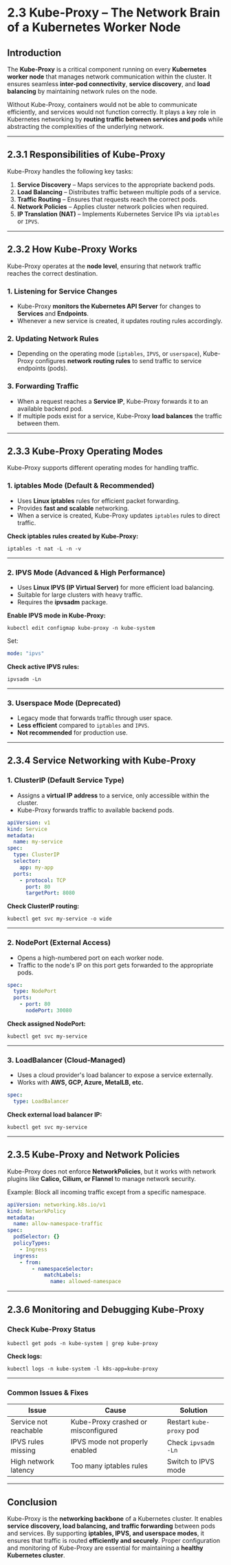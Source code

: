 # **2.3 Kube-Proxy – The Network Brain of a Kubernetes Worker Node**  

## **Introduction**  
The **Kube-Proxy** is a critical component running on every **Kubernetes worker node** that manages network communication within the cluster. It ensures seamless **inter-pod connectivity**, **service discovery**, and **load balancing** by maintaining network rules on the node.  

Without Kube-Proxy, containers would not be able to communicate efficiently, and services would not function correctly. It plays a key role in Kubernetes networking by **routing traffic between services and pods** while abstracting the complexities of the underlying network.  

---

## **2.3.1 Responsibilities of Kube-Proxy**  
Kube-Proxy handles the following key tasks:  

1. **Service Discovery** – Maps services to the appropriate backend pods.  
2. **Load Balancing** – Distributes traffic between multiple pods of a service.  
3. **Traffic Routing** – Ensures that requests reach the correct pods.  
4. **Network Policies** – Applies cluster network policies when required.  
5. **IP Translation (NAT)** – Implements Kubernetes Service IPs via `iptables` or `IPVS`.  

---

## **2.3.2 How Kube-Proxy Works**  
Kube-Proxy operates at the **node level**, ensuring that network traffic reaches the correct destination.  

### **1. Listening for Service Changes**
- Kube-Proxy **monitors the Kubernetes API Server** for changes to **Services** and **Endpoints**.  
- Whenever a new service is created, it updates routing rules accordingly.  

### **2. Updating Network Rules**
- Depending on the operating mode (`iptables`, `IPVS`, or `userspace`), Kube-Proxy configures **network routing rules** to send traffic to service endpoints (pods).  

### **3. Forwarding Traffic**
- When a request reaches a **Service IP**, Kube-Proxy forwards it to an available backend pod.  
- If multiple pods exist for a service, Kube-Proxy **load balances** the traffic between them.  

---

## **2.3.3 Kube-Proxy Operating Modes**  
Kube-Proxy supports different operating modes for handling traffic.  

### **1. iptables Mode (Default & Recommended)**
- Uses **Linux iptables** rules for efficient packet forwarding.  
- Provides **fast and scalable** networking.  
- When a service is created, Kube-Proxy updates `iptables` rules to direct traffic.  

**Check iptables rules created by Kube-Proxy:**  
```shell
iptables -t nat -L -n -v
```

---

### **2. IPVS Mode (Advanced & High Performance)**
- Uses **Linux IPVS (IP Virtual Server)** for more efficient load balancing.  
- Suitable for large clusters with heavy traffic.  
- Requires the **ipvsadm** package.  

**Enable IPVS mode in Kube-Proxy:**  
```shell
kubectl edit configmap kube-proxy -n kube-system
```
Set:
```yaml
mode: "ipvs"
```

**Check active IPVS rules:**  
```shell
ipvsadm -Ln
```

---

### **3. Userspace Mode (Deprecated)**
- Legacy mode that forwards traffic through user space.  
- **Less efficient** compared to `iptables` and `IPVS`.  
- **Not recommended** for production use.  

---

## **2.3.4 Service Networking with Kube-Proxy**  

### **1. ClusterIP (Default Service Type)**
- Assigns a **virtual IP address** to a service, only accessible within the cluster.  
- Kube-Proxy forwards traffic to available backend pods.  

```yaml
apiVersion: v1
kind: Service
metadata:
  name: my-service
spec:
  type: ClusterIP
  selector:
    app: my-app
  ports:
    - protocol: TCP
      port: 80
      targetPort: 8080
```

**Check ClusterIP routing:**  
```shell
kubectl get svc my-service -o wide
```

---

### **2. NodePort (External Access)**
- Opens a high-numbered port on each worker node.  
- Traffic to the node's IP on this port gets forwarded to the appropriate pods.  

```yaml
spec:
  type: NodePort
  ports:
    - port: 80
      nodePort: 30080
```

**Check assigned NodePort:**  
```shell
kubectl get svc my-service
```

---

### **3. LoadBalancer (Cloud-Managed)**
- Uses a cloud provider's load balancer to expose a service externally.  
- Works with **AWS, GCP, Azure, MetalLB, etc.**  

```yaml
spec:
  type: LoadBalancer
```

**Check external load balancer IP:**  
```shell
kubectl get svc my-service
```

---

## **2.3.5 Kube-Proxy and Network Policies**  
Kube-Proxy does not enforce **NetworkPolicies**, but it works with network plugins like **Calico, Cilium, or Flannel** to manage network security.  

Example: Block all incoming traffic except from a specific namespace.  
```yaml
apiVersion: networking.k8s.io/v1
kind: NetworkPolicy
metadata:
  name: allow-namespace-traffic
spec:
  podSelector: {}
  policyTypes:
    - Ingress
  ingress:
    - from:
        - namespaceSelector:
            matchLabels:
              name: allowed-namespace
```

---

## **2.3.6 Monitoring and Debugging Kube-Proxy**  

### **Check Kube-Proxy Status**  
```shell
kubectl get pods -n kube-system | grep kube-proxy
```

**Check logs:**  
```shell
kubectl logs -n kube-system -l k8s-app=kube-proxy
```

---

### **Common Issues & Fixes**  

| Issue | Cause | Solution |
|--------|--------|----------|
| Service not reachable | Kube-Proxy crashed or misconfigured | Restart `kube-proxy` pod |
| IPVS rules missing | IPVS mode not properly enabled | Check `ipvsadm -Ln` |
| High network latency | Too many iptables rules | Switch to IPVS mode |

---

## **Conclusion**  
Kube-Proxy is the **networking backbone** of a Kubernetes cluster. It enables **service discovery, load balancing, and traffic forwarding** between pods and services. By supporting **iptables, IPVS, and userspace modes**, it ensures that traffic is routed **efficiently and securely**. Proper configuration and monitoring of Kube-Proxy are essential for maintaining a **healthy Kubernetes cluster**.